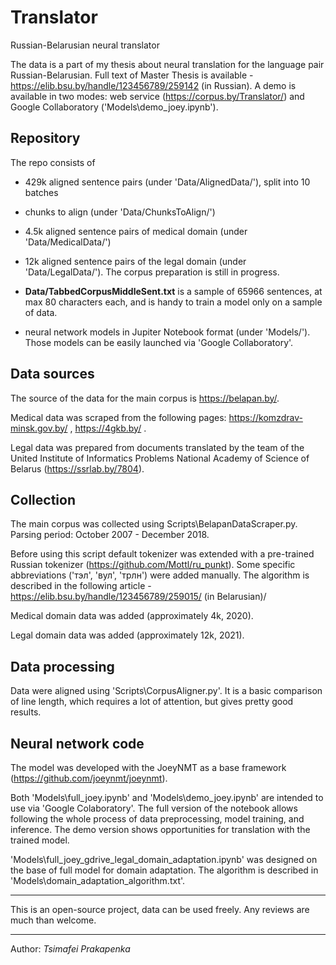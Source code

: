 # Translator
Russian-Belarusian neural translator

The data is a part of my thesis about neural translation for the language pair Russian-Belarusian. Full text of Master Thesis is available - https://elib.bsu.by/handle/123456789/259142 (in Russian).
A demo is available in two modes: web service (https://corpus.by/Translator/) and Google Collaboratory ('Models\demo_joey.ipynb').

## Repository
The repo consists of
 - 429k aligned sentence pairs (under 'Data/AlignedData/'), split into 10 batches
 - chunks to align (under 'Data/ChunksToAlign/')
 
 - 4.5k aligned sentence pairs of medical domain (under 'Data/MedicalData/')
 
 - 12k aligned sentence pairs of the legal domain (under 'Data/LegalData/'). The corpus preparation is still in progress.
 
 - **Data/TabbedCorpusMiddleSent.txt** is a sample of 65966 sentences, at max 80 characters each, and is handy to train a model only on a sample of data.

 - neural network models in Jupiter Notebook format (under 'Models/'). Those models can be easily launched via 'Google Collaboratory'.
 
 ## Data sources
 The source of the data for the main corpus is https://belapan.by/.
 
 Medical data was scraped from the following pages: https://komzdrav-minsk.gov.by/ , https://4gkb.by/ .
 
 Legal data was prepared from documents translated by the team of the United Institute of Informatics Problems National Academy of Science of Belarus (https://ssrlab.by/7804).
 
 ## Collection
 The main corpus was collected using Scripts\BelapanDataScraper.py. 
 Parsing period: October 2007 - December 2018.
 
 Before using this script default tokenizer was extended with a pre-trained Russian tokenizer (https://github.com/Mottl/ru_punkt).
 Some specific abbreviations ('тэл', 'вул', 'трлн') were added manually. The algorithm is described in the following article - https://elib.bsu.by/handle/123456789/259015/ (in Belarusian)/
 
 Medical domain data was added (approximately 4k, 2020).
 
 Legal domain data was added (approximately 12k, 2021).
 
 ## Data processing
 Data were aligned using 'Scripts\CorpusAligner.py'. It is a basic comparison of line length, which requires a lot of attention, but gives pretty good results.
 
 ## Neural network code
 The model was developed with the JoeyNMT as a base framework (https://github.com/joeynmt/joeynmt).
 
 Both 'Models\full_joey.ipynb' and 'Models\demo_joey.ipynb' are intended to use via 'Google Colaboratory'.
 The full version of the notebook allows following the whole process of data preprocessing, model training, and inference.
 The demo version shows opportunities for translation with the trained model.
 
 'Models\full_joey_gdrive_legal_domain_adaptation.ipynb' was designed on the base of full model for domain adaptation. 
 The algorithm is described in 'Models\domain_adaptation_algorithm.txt'.

--- 
This is an open-source project, data can be used freely.
Any reviews are much than welcome.

-----
Author: _Tsimafei Prakapenka_

